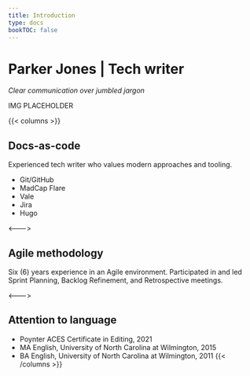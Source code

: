 ```yaml
---
title: Introduction
type: docs
bookTOC: false
---
```


# Parker Jones | Tech writer

_Clear communication over jumbled jargon_

IMG PLACEHOLDER

{{< columns >}}
## Docs-as-code

Experienced tech writer who values modern approaches and tooling.

* Git/GitHub
* MadCap Flare
* Vale
* Jira
* Hugo

<--->

## Agile methodology

Six (6) years experience in an Agile environment. Participated in and led Sprint Planning, Backlog Refinement, and Retrospective meetings. 

<--->

## Attention to language

* Poynter ACES Certificate in Editing, 2021
* MA English, University of North Carolina at Wilmington, 2015
* BA English, University of North Carolina at Wilmington, 2011
{{< /columns >}}

